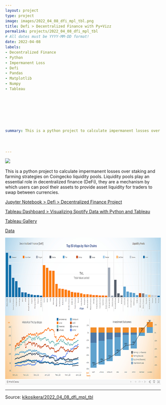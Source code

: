 ```yaml
---
layout: project
type: project
image: images/2022_04_08_dfi_mpl_tbl.png
title: Defi > Decentralized Finance with Py+Vizz
permalink: projects/2022_04_08_dfi_mpl_tbl
# All dates must be YYYY-MM-DD format!
date: 2022-04-08
labels:
- Decentralized Finance
- Python
- Impermanent Loss
- Defi
- Pandas
- Matplotlib
- Numpy
- Tableau







summary: This is a python project to calculate impermanent losses over staking and farming strategies on Coingecko liquidity pools.



---
```


<img class="ui image" src="{{ site.baseurl }}/images/2022_02_02_pnd_npy_tbl_pannel.png">

This is a python project to calculate impermanent losses over staking and farming strategies on Coingecko liquidity pools. Liquidity pools play an essential role in decentralized finance (DeFi), they are a mechanism by which users can pool their assets to provide asset liquidity for traders to swap between currencies.


[Jupyter Notebook > Defi > Decentralized Finance Project](https://colab.research.google.com/gist/kikosikera/d32024919c02fc40eb0f7150b08cd06c/2022_04_08_dfi_mpl_tbl.ipynb?authuser=1)

[Tableau Dashboard > 
Visualizing Spotify Data with Python and Tableau](https://public.tableau.com/app/profile/cristiano.siqueira/viz/2022_04_08_dfi_mpl_tbl/Dashboard)

[Tableau Gallery](https://public.tableau.com/profile/cristiano.siqueira#!)

[Data](https://github.com/kikosikera/2022_04_08_dfi_mpl_tbl/tree/master/data)


 <a href="https://public.tableau.com/app/profile/cristiano.siqueira/viz/2022_04_08_dfi_mpl_tbl/Dashboard">
  <img src="/images/2022_04_08_dfi_mpl_tbl_tableau.png" style="width:800px;height:474px;"/>
 </a>


<hr>

Source: <a href="https://github.com/kikosikera/2022_04_08_dfi_mpl_tbl/tree/main/data"><i class="large github icon"></i>kikosikera/2022_04_08_dfi_mpl_tbl</a>
